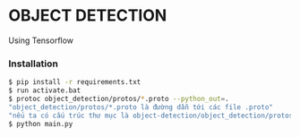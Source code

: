 # OBJECT DETECTION
Using Tensorflow 

### Installation


```sh
$ pip install -r requirements.txt 
$ run activate.bat 
$ protoc object_detection/protos/*.proto --python_out=.
"object_detection/protos/*.proto là đường dẫn tới các file .proto"
"nếu ta có cấu trúc thư mục là object-detection/object_detection/protos/*.proto thì sẽ làm như ví dụ"
$ python main.py
```


